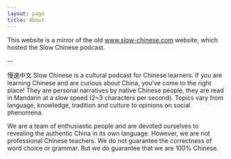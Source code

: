 ```yaml
---
layout: page
title: About
---
```


This website is a mirror of the old www.slow-chinese.com website, which hosted the Slow Chinese podcast.

--

慢速中文 Slow Chinese is a cultural podcast for Chinese learners. If you are learning Chinese and are curious about China, you’ve come to the right place! They are personal narratives by native Chinese people, they are read in Mandarin at a slow speed (2~3 characters per second). Topics vary from language, knowledge, tradition and culture to opinions on social phenomena.

We are a team of enthusiastic people and are devoted ourselves to revealing the authentic China in its own language. However, we are not professional Chinese teachers. We do not guarantee the correctness of word choice or grammar. But we do guarantee that we are 100% Chinese.
